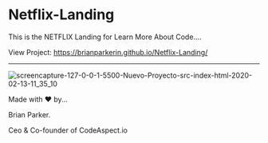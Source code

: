 # Netflix-Landing


This is the NETFLIX Landing for Learn More About Code....

View Project: https://brianparkerin.github.io/Netflix-Landing/


------------------------------------------------------------------------------------------------------------------------------------------



![screencapture-127-0-0-1-5500-Nuevo-Proyecto-src-index-html-2020-02-13-11_35_10](https://user-images.githubusercontent.com/60494113/74721409-9eda3180-5237-11ea-8192-5db1a0d68f02.png)







Made with ❤ by...

Brian Parker.

Ceo & Co-founder of CodeAspect.io






